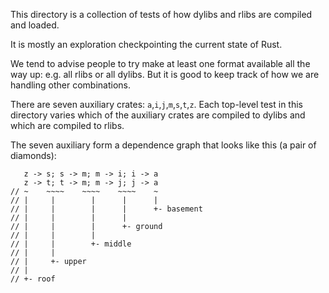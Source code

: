 This directory is a collection of tests of how dylibs and rlibs are compiled and loaded.

It is mostly an exploration checkpointing the current state of Rust.

We tend to advise people to try make at least one format available all the way
 up: e.g. all rlibs or all dylibs. But it is good to keep track of how we are
 handling other combinations.

There are seven auxiliary crates: `a`,`i`,`j`,`m`,`s`,`t`,`z`. Each top-level
test in this directory varies which of the auxiliary crates are compiled to
dylibs and which are compiled to rlibs.

The seven auxiliary form a dependence graph that looks like this (a pair of
diamonds):

```graphviz
   z -> s; s -> m; m -> i; i -> a
   z -> t; t -> m; m -> j; j -> a
// ~    ~~~~    ~~~~    ~~~~    ~
// |     |        |      |      |
// |     |        |      |      +- basement
// |     |        |      |
// |     |        |      +- ground
// |     |        |
// |     |        +- middle
// |     |
// |     +- upper
// |
// +- roof
```
